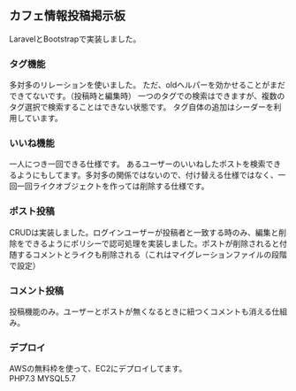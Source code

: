 ## カフェ情報投稿掲示板
LaravelとBootstrapで実装しました。


### タグ機能
多対多のリレーションを使いました。
ただ、oldヘルパーを効かせることがまだできてないです。（投稿時と編集時）
一つのタグでの検索はできますが、複数のタグ選択で検索することはできない状態です。
タグ自体の追加はシーダーを利用しています。

### いいね機能
一人につき一回できる仕様です。
あるユーザーのいいねしたポストを検索できるようにもしてます。多対多の関係ではないので、付け替える仕様ではなく、一回一回ライクオブジェクトを作っては削除する仕様です。

### ポスト投稿
CRUDは実装しました。ログインユーザーが投稿者と一致する時のみ、編集と削除をできるようにポリシーで認可処理を実装しました。ポストが削除されると付随するコメントとライクも削除される（これはマイグレーションファイルの段階で設定）

### コメント投稿
投稿機能のみ。ユーザーとポストが無くなるときに紐つくコメントも消える仕組み。

### デプロイ
AWSの無料枠を使って、EC2にデプロイしてます。  
PHP7.3 MYSQL5.7
